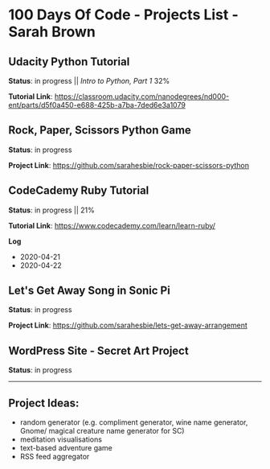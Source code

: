 # 100 Days Of Code - Projects List - Sarah Brown

## Udacity Python Tutorial

**Status**: in progress || _Intro to Python, Part 1_ 32%

**Tutorial Link**: https://classroom.udacity.com/nanodegrees/nd000-ent/parts/d5f0a450-e688-425b-a7ba-7ded6e3a1079

## Rock, Paper, Scissors Python Game

**Status**: in progress

**Project Link**: https://github.com/sarahesbie/rock-paper-scissors-python

## CodeCademy Ruby Tutorial

**Status**: in progress || 21%

**Tutorial Link**: https://www.codecademy.com/learn/learn-ruby/

**Log**

- 2020-04-21
- 2020-04-22

## Let's Get Away Song in Sonic Pi

**Status**: in progress

**Project Link**: https://github.com/sarahesbie/lets-get-away-arrangement

## WordPress Site - Secret Art Project

**Status**: in progress

---

## Project Ideas:

- random generator (e.g. compliment generator, wine name generator, Gnome/ magical creature name generator for SC)
- meditation visualisations
- text-based adventure game
- RSS feed aggregator

